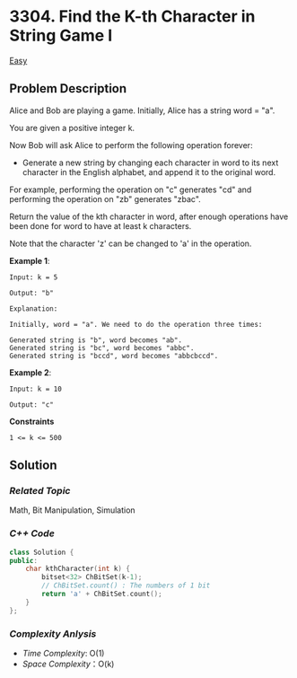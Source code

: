 # 3304. Find the K-th Character in String Game I
[Easy]()

## Problem Description

Alice and Bob are playing a game. Initially, Alice has a string word = "a".

You are given a positive integer k.

Now Bob will ask Alice to perform the following operation forever:

  - Generate a new string by changing each character in word to its next character in the English alphabet, and append it to the original word.

For example, performing the operation on "c" generates "cd" and performing the operation on "zb" generates "zbac".

Return the value of the kth character in word, after enough operations have been done for word to have at least k characters.

Note that the character 'z' can be changed to 'a' in the operation.




**Example 1**:
```
Input: k = 5

Output: "b"

Explanation:

Initially, word = "a". We need to do the operation three times:

Generated string is "b", word becomes "ab".
Generated string is "bc", word becomes "abbc".
Generated string is "bccd", word becomes "abbcbccd".
```
**Example 2**:
```
Input: k = 10

Output: "c"
```

**Constraints**
```
1 <= k <= 500
```

## Solution

### _Related Topic_
   Math, Bit Manipulation, Simulation

### _C++ Code_
```cpp
class Solution {
public:
    char kthCharacter(int k) {
        bitset<32> ChBitSet(k-1);
        // ChBitSet.count() : The numbers of 1 bit
        return 'a' + ChBitSet.count();
    }
};
```

### _Complexity Anlysis_
- _Time Complexity_: O(1)
- _Space Complexity_：O(k)
